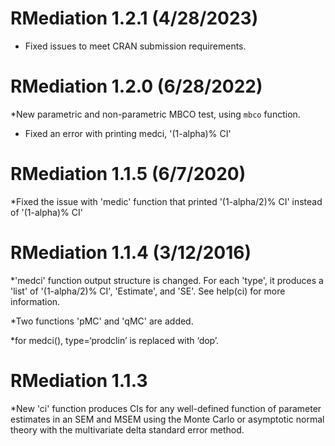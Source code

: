 RMediation 1.2.1 (4/28/2023)
==============
* Fixed issues to meet CRAN submission requirements.

RMediation 1.2.0 (6/28/2022)
==============
*New parametric and non-parametric MBCO test, using `mbco` function.
* Fixed an error with printing medci, '(1-alpha)% CI'

RMediation 1.1.5 (6/7/2020)
==============
*Fixed the issue with 'medic' function that printed '(1-alpha/2)% CI' instead of '(1-alpha)% CI'

RMediation 1.1.4 (3/12/2016)
=============
*'medci' function output structure is changed. For each 'type', it produces a 'list' of '(1-alpha/2)% CI', 'Estimate', and 'SE'. See help(ci) for more information.

*Two functions 'pMC' and 'qMC' are added.

*for medci(), type=‘prodclin’ is replaced with ‘dop’.

RMediation 1.1.3
=============
*New 'ci' function produces CIs for any well-defined function of parameter estimates in an SEM and MSEM using the Monte Carlo or asymptotic normal theory with the multivariate delta standard error method.
